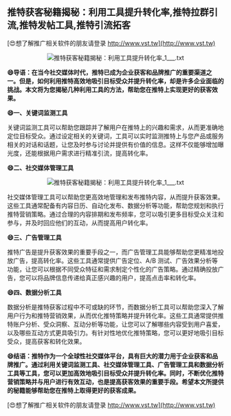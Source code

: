 ## **推特获客秘籍揭秘：利用工具提升转化率,推特拉群引流,推特发帖工具,推特引流拓客**

[😍想了解推广相关软件的朋友请登录 http://www.vst.tw](http://www.vst.tw)

 <center><img src="https://vst.tw/MP4/tuiguang/png/8.png" alt="推特获客秘籍揭秘：利用工具提升转化率_1___.txt"></center>

**😄导语：在当今社交媒体时代，推特已成为企业获客和品牌推广的重要渠道之一。但是，如何利用推特高效地吸引目标受众并提升转化率，却是许多企业面临的挑战。本文将为您揭秘几种利用工具的方法，帮助您在推特上实现更好的获客效果。**

**😄一、关键词监测工具**

关键词监测工具可以帮助您跟踪并了解用户在推特上的兴趣和需求，从而更准确地定位目标受众。通过设定相关的关键词，工具可以实时监测推特上与您产品或服务相关的对话和话题，让您及时参与讨论并提供有价值的信息。这样不仅能够增加曝光度，还能根据用户需求进行精准引流，提高转化率。

**😄二、社交媒体管理工具**

 <center><img src="https://vst.tw/MP4/tuiguang/png/3.png" alt="推特获客秘籍揭秘：利用工具提升转化率_1___.txt"></center>

社交媒体管理工具可以帮助您更高效地管理和发布推特内容，从而提升获客效果。这些工具通常配备有内容日历、自动化发布、数据分析等功能，帮助您规划和执行推特营销策略。通过合理的内容排期和发布频率，您可以吸引更多目标受众关注和参与，并及时回应他们的互动，从而提高用户转化率。

**😄三、广告管理工具**

推特广告是提升获客效果的重要手段之一，而广告管理工具能够帮助您更精准地投放广告，提高转化率。这些工具通常提供广告定位、A/B 测试、广告效果分析等功能，让您可以根据不同受众特征和需求制定个性化的广告策略。通过精确投放广告，您可以将品牌信息传递给真正感兴趣的用户，提高点击率和转化率。

**😄四、数据分析工具**

数据分析是推特获客过程中不可或缺的环节，而数据分析工具可以帮助您深入了解用户行为和推特营销效果，从而优化推特策略并提升转化率。这些工具通常提供推特账户分析、受众洞察、互动分析等功能，让您可以了解哪些内容受到用户喜爱，以及哪些互动方式更具吸引力。有针对性地优化推特策略，您可以更好地吸引目标受众，提高获客和转化效果。

**😄结语：推特作为一个全球性社交媒体平台，具有巨大的潜力用于企业获客和品牌推广。通过利用关键词监测工具、社交媒体管理工具、广告管理工具和数据分析工具等工具，您可以更加高效地吸引目标受众并提升转化率。同时，不断优化推特营销策略并与用户进行有效互动，也是提高获客效果的重要手段。希望本文所提供的秘籍能够帮助您在推特上取得更好的获客成果。**

[😍想了解推广相关软件的朋友请登录 http://www.vst.tw](http://www.vst.tw)



